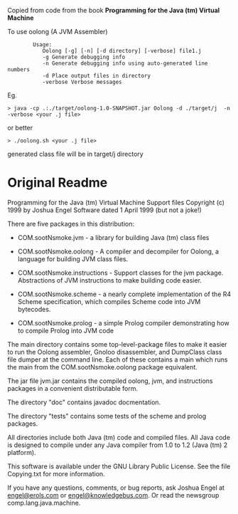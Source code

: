 Copied from code from the book __Programming for the Java (tm) Virtual Machine__

To use oolong (A JVM Assembler)
```
        Usage:
           Oolong [-g] [-n] [-d directory] [-verbose] file1.j
           -g Generate debugging info
           -n Generate debugging info using auto-generated line numbers
           -d Place output files in directory
           -verbose Verbose messages
```

Eg.

```
> java -cp .:./target/oolong-1.0-SNAPSHOT.jar Oolong -d ./target/j  -n -verbose <your .j file>
```

or better

```
> ./oolong.sh <your .j file>
```

generated class file will be in target/j directory

Original Readme
===============

Programming for the Java (tm) Virtual Machine
Support files
Copyright (c) 1999 by Joshua Engel
Software dated 1 April 1999 (but not a joke!)


There are five packages in this distribution:
* COM.sootNsmoke.jvm - a library for building Java (tm)  class files

* COM.sootNsmoke.oolong - A compiler and decompiler for Oolong, a
  language for building JVM class files.

* COM.sootNsmoke.instructions - Support classes for the jvm package.
  Abstractions of JVM instructions to make building code easier.

* COM.sootNsmoke.scheme - a nearly complete implementation of the R4
  Scheme specification, which compiles Scheme code into JVM bytecodes.

* COM.sootNsmoke.prolog - a simple Prolog compiler demonstrating how
  to compile Prolog into JVM code

The main directory contains some top-level-package files to make it
easier to run the Oolong assembler, Gnoloo disassembler, and DumpClass
class file dumper at the command line.  Each of these contains a main
which runs the main from the COM.sootNsmoke.oolong package equivalent.

The jar file jvm.jar contains the compiled oolong, jvm, and instructions
packages in a convenient distributable form.

The directory "doc" contains javadoc docmentation.

The directory "tests" contains some tests of the scheme and prolog packages.

All directories include both Java (tm) code and compiled files.  All Java
code is designed to compile under any Java compiler from 1.0 to 1.2
(Java (tm) 2 platform).

This software is available under the GNU Library Public License.  See
the file Copying.txt for more information.

If you have any questions, comments, or bug reports, ask Joshua Engel
at engel@erols.com or engel@knowledgebus.com.  Or read the newsgroup
comp.lang.java.machine.